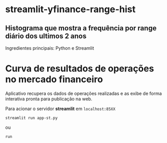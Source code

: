 # streamlit-yfinance-range-hist
## Histograma que mostra a frequência por range diário dos ultimos 2 anos ##

Ingredientes principais: Python e Streamlit

# Curva de resultados de operações no mercado financeiro #

Aplicativo recupera os dados de operações realizadas e as exibe de forma interativa pronta para publicação na web.

Para acionar o servidor **streamlit** em `localhost:85XX`

```
streamlit run app-st.py
``` 
ou

```
run
```
